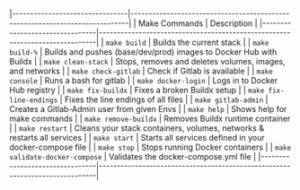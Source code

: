 |--------------------------------|-----------------------------------------------------------------------------|
| Make Commands                  | Description                                                                 |
|--------------------------------|-----------------------------------------------------------------------------|
| `make build`                   | Builds the current stack                                                    |
| `make build-%`                 | Builds and pushes (base/dev/prod) images to Docker Hub with Buildx          |
| `make clean-stack`             | Stops, removes and deletes volumes, images, and networks                    |
| `make check-gitlab`            | Check if Gitlab is available                                                |
| `make console`                 | Runs a bash for gitlab                                                      |
| `make docker-login`            | Logs in to Docker Hub registry                                              |
| `make fix-buildx`              | Fixes a broken Buildx setup                                                 |
| `make fix-line-endings`        | Fixes the line endings of all files                                         |
| `make gitlab-admin`            | Creates a Gitlab-Admin user from given Envs                                 |
| `make help`                    | Shows help for make commands                                                |
| `make remove-buildx`           | Removes Buildx runtime container                                            |
| `make restart`                 | Cleans your stack containers, volumes, networks & restarts all services     |
| `make start`                   | Starts all services defined in your docker-compose file                     |
| `make stop`                    | Stops running Docker containers                                             |
| `make validate-docker-compose` | Validates the docker-compose.yml file                                       |
|--------------------------------|-----------------------------------------------------------------------------|
